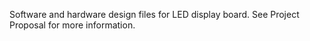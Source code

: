 Software and hardware design files for LED display board. See Project Proposal for more information.